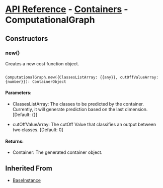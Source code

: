 # [API Reference](../../API.md) - [Containers](../Containers.md) - ComputationalGraph

## Constructors

### new()

Creates a new cost function object.

```

ComputationalGraph.new({ClassesListArray: {{any}}, cutOffValueArray: {number}}): ContainerObject

```

#### Parameters:

* ClassesListArray: The classes to be predicted by the container. Currently, it will generate prediction based on the last dimension. [Default: {}]

* cutOffValueArray: The cutOff Value that classifies an output between two classes. [Default: 0]

#### Returns:

* Container: The generated container object.

## Inherited From

* [BaseInstance](../Cores/BaseInstance.md)
